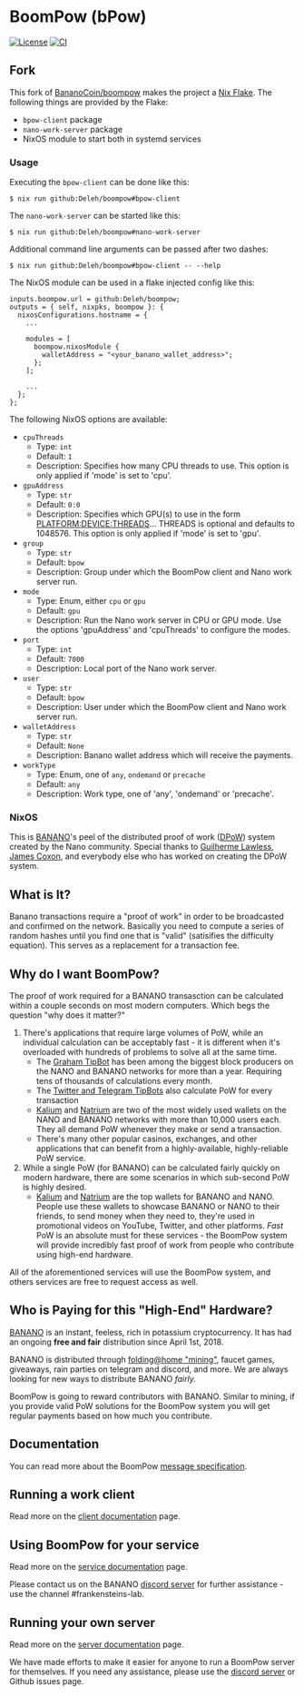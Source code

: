 # BoomPow (bPow)

[![License](https://img.shields.io/github/license/BananoCoin/boompow)](https://github.com/BananoCoin/boompow/blob/master/LICENSE) [![CI](https://github.com/BananoCoin/boompow/workflows/CI/badge.svg)](https://github.com/BananoCoin/boompow/actions?query=workflow%3ACI)

## Fork

This fork of [BananoCoin/boompow](https://github.com/BananoCoin/boompow) makes the project a [Nix Flake](https://nixos.wiki/wiki/Flakes).
The following things are provided by the Flake:

- `bpow-client` package
- `nano-work-server` package
- NixOS module to start both in systemd services

### Usage

Executing the `bpow-client` can be done like this:

```
$ nix run github:Deleh/boompow#bpow-client
```

The `nano-work-server` can be started like this:

```
$ nix run github:Deleh/boompow#nano-work-server
```

Additional command line arguments can be passed after two dashes:

```
$ nix run github:Deleh/boompow#bpow-client -- --help
```

The NixOS module can be used in a flake injected config like this:

```
inputs.boompow.url = github:Deleh/boompow;
outputs = { self, nixpks, boompow }: {
  nixosConfigurations.hostname = {
    ...

    modules = [
      boompow.nixosModule {
        walletAddress = "<your_banano_wallet_address>";
      };
    ];

    ...
  };
};
```

The following NixOS options are available:

- `cpuThreads`
  - Type: `int`
  - Default: `1`
  - Description: Specifies how many CPU threads to use. This option is only applied if 'mode' is set to 'cpu'.
- `gpuAddress`
  - Type: `str`
  - Default: `0:0`
  - Description: Specifies which GPU(s) to use in the form <PLATFORM:DEVICE:THREADS>... THREADS is optional and defaults to 1048576. This option is only applied if 'mode' is set to 'gpu'.
- `group`
  - Type: `str`
  - Default: `bpow`
  - Description: Group under which the BoomPow client and Nano work server run.
- `mode`
  - Type: Enum, either `cpu` or `gpu`
  - Default: `gpu`
  - Description: Run the Nano work server in CPU or GPU mode. Use the options 'gpuAddress' and 'cpuThreads' to configure the modes.
- `port`
  - Type: `int`
  - Default: `7000`
  - Description: Local port of the Nano work server.
- `user`
  - Type: `str`
  - Default: `bpow`
  - Description: User under which the BoomPow client and Nano work server run.
- `walletAddress`
  - Type: `str`
  - Default: `None`
  - Description: Banano wallet address which will receive the payments.
- `workType`
  - Type: Enum, one of `any`, `ondemand` or `precache`
  - Default: `any`
  - Description: Work type, one of 'any', 'ondemand' or 'precache'.

### NixOS

This is [BANANO](https://banano.cc)'s peel of the distributed proof of work ([DPoW](https://github.com/guilhermelawless/nano-dpow)) system created by the Nano community. Special thanks to [Guilherme Lawless](https://github.com/guilhermelawless), [James Coxon](https://github.com/jamescoxon), and everybody else who has worked on creating the DPoW system.

## What is It?

Banano transactions require a "proof of work" in order to be broadcasted and confirmed on the network. Basically you need to compute a series of random hashes until you find one that is "valid" (satisifies the difficulty equation). This serves as a replacement for a transaction fee.

## Why do I want BoomPow?

The proof of work required for a BANANO transasction can be calculated within a couple seconds on most modern computers. Which begs the question "why does it matter?"

1. There's applications that require large volumes of PoW, while an individual calculation can be acceptably fast - it is different when it's overloaded with hundreds of problems to solve all at the same time.
    * The [Graham TipBot](https://github.com/bbedward/Graham_Nano_Tip_Bot) has been among the biggest block producers on the NANO and BANANO networks for more than a year. Requiring tens of thousands of calculations every month.
    * The [Twitter and Telegram TipBots](https://github.com/mitche50/NanoTipBot) also calculate PoW for every transaction
    * [Kalium](https://kalium.banano.cc) and [Natrium](https://natrium.io) are two of the most widely used wallets on the NANO and BANANO networks with more than 10,000 users each. They all demand PoW whenever they make or send a transaction.
    * There's many other popular casinos, exchanges, and other applications that can benefit from a highly-available, highly-reliable PoW service.
2. While a single PoW (for BANANO) can be calculated fairly quickly on modern hardware, there are some scenarios in which sub-second PoW is highly desired.
    * [Kalium](https://kalium.banano.cc) and [Natrium](https://natrium.io) are the top wallets for BANANO and NANO. People use these wallets to showcase BANANO or NANO to their friends, to send money when they need to, they're used in promotional videos on YouTube, Twitter, and other platforms. *Fast* PoW is an absolute must for these services - the BoomPow system will provide incredibly fast proof of work from people who contribute using high-end hardware.

All of the aforementioned services will use the BoomPow system, and others services are free to request access as well.

## Who is Paying for this "High-End" Hardware?

[BANANO](https://banano.cc) is an instant, feeless, rich in potassium cryptocurrency. It has had an ongoing **free and fair** distribution since April 1st, 2018.

BANANO is distributed through [folding@home "mining"](https://bananominer.com), faucet games, giveaways, rain parties on telegram and discord, and more. We are always looking for new ways to distribute BANANO *fairly.*

BoomPow is going to reward contributors with BANANO. Similar to mining, if you provide valid PoW solutions for the BoomPow system you will get regular payments based on how much you contribute.

## Documentation

You can read more about the BoomPow [message specification](docs/specification.md).

## Running a work client

Read more on the [client documentation](client/README.md) page.

## Using BoomPow for your service

Read more on the [service documentation](service/README.md) page.

Please contact us on the BANANO [discord server](https://chat.banano.cc) for further assistance - use the channel #frankensteins-lab.

## Running your own server

Read more on the [server documentation](server/README.md) page.

We have made efforts to make it easier for anyone to run a BoomPow server for themselves. If you need any assistance, please use the [discord server](https://chat.banano.cc) or Github issues page.
